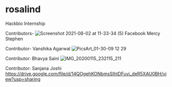# rosalind
Hackbio Internship

Contributors-
![Screenshot 2021-08-02 at 11-33-34 (5) Facebook](https://user-images.githubusercontent.com/81503326/127814590-66117c61-a1ae-47a5-8399-82582e4e5a42.png)
Mercy Stephen

Contributor- Vanshika Agarwal
![PicsArt_01-30-09 12 29](https://user-images.githubusercontent.com/72395964/127819680-f3570734-8124-4786-a7ee-1c6b4fa52644.jpg)

Contributor: Bhavya Saini
![IMG_20200115_232115_211](https://user-images.githubusercontent.com/75350171/127822671-78a7a04e-ea1a-4f73-b9a3-3fe7f973bc38.jpg)

Contributor: Sanjana Joshi
https://drive.google.com/file/d/14QOgehKONbmsSlhtDFuvi_deR5XAU0BH/view?usp=sharing
